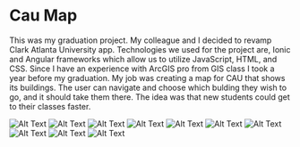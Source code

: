 # Cau Map
This was my graduation project. My colleague and I decided to revamp Clark Atlanta University app.
Technologies we used for the project are, Ionic and Angular frameworks which allow us to utilize JavaScript, HTML, and CSS.
Since I have an experience with ArcGIS pro from GIS class I took a year before my graduation.
My job was creating a map for CAU that shows its buildings. The user can navigate and choose which bulding they wish to go, and it should take them there.
The idea was that new students could get to their classes faster.



![Alt Text](https://github.com/rashedalrashdi/cauMap/blob/master/CAU%20app%20screenshots/Home%20page.png)
![Alt Text](https://github.com/rashedalrashdi/cauMap/blob/master/CAU%20app%20screenshots/Taps%20options.png)
![Alt Text](https://github.com/rashedalrashdi/cauMap/blob/master/CAU%20app%20screenshots/Campus%20times.png)
![Alt Text](https://github.com/rashedalrashdi/cauMap/blob/master/CAU%20app%20screenshots/Campus%20map.png)
![Alt Text](https://github.com/rashedalrashdi/cauMap/blob/master/CAU%20app%20screenshots/Admission%20tap.png)
![Alt Text](https://github.com/rashedalrashdi/cauMap/blob/master/CAU%20app%20screenshots/Trevor%20Anett%20Hall%20building.png)
![Alt Text](https://github.com/rashedalrashdi/cauMap/blob/master/CAU%20app%20screenshots/Home%20page.png)
![Alt Text](https://github.com/rashedalrashdi/cauMap/blob/master/CAU%20app%20screenshots/Home%20page.png)
![Alt Text](https://github.com/rashedalrashdi/cauMap/blob/master/CAU%20app%20screenshots/Home%20page.png)
![Alt Text](https://github.com/rashedalrashdi/cauMap/blob/master/CAU%20app%20screenshots/Home%20page.png)
